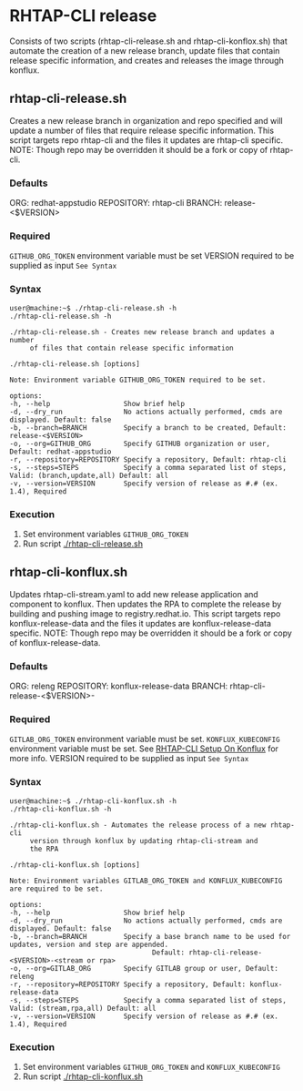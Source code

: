 # RHTAP-CLI release

Consists of two scripts (rhtap-cli-release.sh and rhtap-cli-konflox.sh) that automate the
creation of a new release branch, update files that contain release specific information,
and creates and releases the image through konflux.

## rhtap-cli-release.sh

Creates a new release branch in organization and repo specified and
will update a number of files that require release specific information. This script
targets repo rhtap-cli and the files it updates are rhtap-cli specific. NOTE: Though repo may
be overridden it should be a fork or copy of rhtap-cli.

### Defaults
ORG: redhat-appstudio
REPOSITORY: rhtap-cli 
BRANCH: release-<$VERSION>

### Required
`GITHUB_ORG_TOKEN` environment variable must be set
VERSION required to be supplied as input `See Syntax`

### Syntax
```console
user@machine:~$ ./rhtap-cli-release.sh -h
./rhtap-cli-release.sh -h
 
./rhtap-cli-release.sh - Creates new release branch and updates a number
     of files that contain release specific information
 
./rhtap-cli-release.sh [options]
 
Note: Environment variable GITHUB_ORG_TOKEN required to be set.
 
options:
-h, --help                  Show brief help
-d, --dry_run               No actions actually performed, cmds are displayed. Default: false
-b, --branch=BRANCH         Specify a branch to be created, Default: release-<$VERSION>
-o, --org=GITHUB_ORG        Specify GITHUB organization or user, Default: redhat-appstudio
-r, --repository=REPOSITORY Specify a repository, Default: rhtap-cli
-s, --steps=STEPS           Specify a comma separated list of steps, Valid: (branch,update,all) Default: all
-v, --version=VERSION       Specify version of release as #.# (ex. 1.4), Required

```
### Execution

1. Set environment variables `GITHUB_ORG_TOKEN`
2. Run script [./rhtap-cli-release.sh](./rhtap-cli-release.sh)


## rhtap-cli-konflux.sh

Updates rhtap-cli-stream.yaml to add new release application and component to konflux. Then
updates the RPA to complete the release by building and pushing image to registry.redhat.io.
This script targets repo konflux-release-data and the files it updates are konflux-release-data
specific. NOTE: Though repo may be overridden it should be a fork or copy of konflux-release-data.

### Defaults
ORG: releng
REPOSITORY: konflux-release-data
BRANCH: rhtap-cli-release-<$VERSION>-<stream or rpa>

### Required
`GITLAB_ORG_TOKEN` environment variable must be set.
`KONFLUX_KUBECONFIG` environment variable must be set. See <a href="https://docs.google.com/document/d/1fxd-sq3IxLHWWqJM7Evhh9QeSXpqPMfRHHDBzAmT8-k/edit?tab=t.0#heading=h.k9vfdzs9n2dr">RHTAP-CLI Setup On Konflux</a> for more info.
VERSION required to be supplied as input `See Syntax`

### Syntax
```console
user@machine:~$ ./rhtap-cli-konflux.sh -h
./rhtap-cli-konflux.sh -h

./rhtap-cli-konflux.sh - Automates the release process of a new rhtap-cli
     version through konflux by updating rhtap-cli-stream and
     the RPA

./rhtap-cli-konflux.sh [options]

Note: Environment variables GITLAB_ORG_TOKEN and KONFLUX_KUBECONFIG are required to be set.

options:
-h, --help                  Show brief help
-d, --dry_run               No actions actually performed, cmds are displayed. Default: false
-b, --branch=BRANCH         Specify a base branch name to be used for updates, version and step are appended.
                                   Default: rhtap-cli-release-<$VERSION>-<stream or rpa>
-o, --org=GITLAB_ORG        Specify GITLAB group or user, Default: releng
-r, --repository=REPOSITORY Specify a repository, Default: konflux-release-data
-s, --steps=STEPS           Specify a comma separated list of steps, Valid: (stream,rpa,all) Default: all
-v, --version=VERSION       Specify version of release as #.# (ex. 1.4), Required

```
### Execution
1. Set environment variables `GITHUB_ORG_TOKEN` and `KONFLUX_KUBECONFIG`
2. Run script [./rhtap-cli-konflux.sh](./rhtap-cli-konflux.sh)

